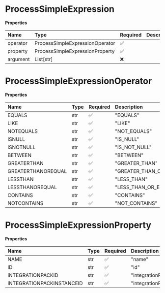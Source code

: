 # ProcessSimpleExpression

**Properties**

| Name     | Type                            | Required | Description |
| :------- | :------------------------------ | :------- | :---------- |
| operator | ProcessSimpleExpressionOperator | ✅       |             |
| property | ProcessSimpleExpressionProperty | ✅       |             |
| argument | List[str]                       | ❌       |             |

# ProcessSimpleExpressionOperator

**Properties**

| Name               | Type | Required | Description             |
| :----------------- | :--- | :------- | :---------------------- |
| EQUALS             | str  | ✅       | "EQUALS"                |
| LIKE               | str  | ✅       | "LIKE"                  |
| NOTEQUALS          | str  | ✅       | "NOT_EQUALS"            |
| ISNULL             | str  | ✅       | "IS_NULL"               |
| ISNOTNULL          | str  | ✅       | "IS_NOT_NULL"           |
| BETWEEN            | str  | ✅       | "BETWEEN"               |
| GREATERTHAN        | str  | ✅       | "GREATER_THAN"          |
| GREATERTHANOREQUAL | str  | ✅       | "GREATER_THAN_OR_EQUAL" |
| LESSTHAN           | str  | ✅       | "LESS_THAN"             |
| LESSTHANOREQUAL    | str  | ✅       | "LESS_THAN_OR_EQUAL"    |
| CONTAINS           | str  | ✅       | "CONTAINS"              |
| NOTCONTAINS        | str  | ✅       | "NOT_CONTAINS"          |

# ProcessSimpleExpressionProperty

**Properties**

| Name                      | Type | Required | Description                 |
| :------------------------ | :--- | :------- | :-------------------------- |
| NAME                      | str  | ✅       | "name"                      |
| ID                        | str  | ✅       | "id"                        |
| INTEGRATIONPACKID         | str  | ✅       | "integrationPackId"         |
| INTEGRATIONPACKINSTANCEID | str  | ✅       | "integrationPackInstanceId" |

